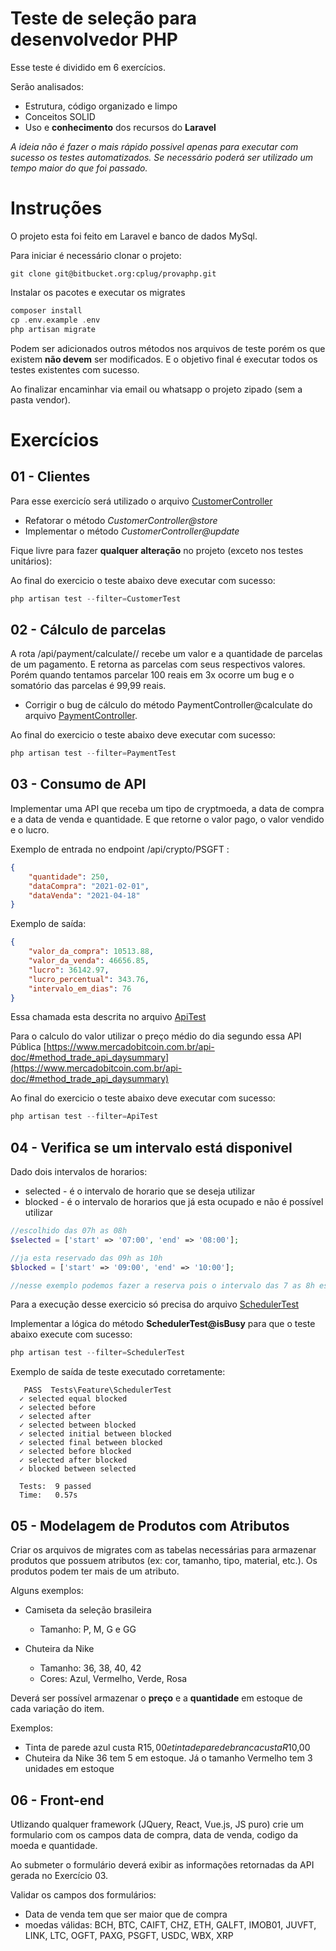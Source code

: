# Teste de seleção para desenvolvedor PHP

Esse teste é dividido em 6 exercícios.

Serão analisados:

 - Estrutura, código organizado e limpo
 - Conceitos SOLID
 - Uso e **conhecimento** dos recursos do **Laravel**

*A ideia não é fazer o mais rápido possivel apenas para executar com sucesso os testes automatizados. Se necessário poderá ser utilizado um tempo maior do que foi passado.*

# Instruções

O projeto esta foi feito em Laravel e banco de dados MySql.

Para iniciar é necessário clonar o projeto:

```
git clone git@bitbucket.org:cplug/provaphp.git

```
Instalar os pacotes e executar os migrates

```php
composer install
cp .env.example .env 
php artisan migrate
```

Podem ser adicionados outros métodos nos arquivos de teste porém os que existem **não devem** ser modificados. E o objetivo final é executar todos os testes existentes com sucesso.

Ao finalizar encaminhar via email ou whatsapp o projeto zipado (sem a pasta vendor).

# Exercícios

## 01 - Clientes

Para esse exercicío será utilizado o arquivo [CustomerController](https://bitbucket.org/cplug/provaphp/src/master/app/Http/Controllers/CustomerController.php)

 - Refatorar o método *CustomerController@store* 
 - Implementar o método *CustomerController@update*

Fique livre para fazer **qualquer alteração** no projeto (exceto nos testes unitários):

Ao final do exercicio o teste abaixo deve executar com sucesso:

```php
php artisan test --filter=CustomerTest
```

## 02 - Cálculo de parcelas

A rota /api/payment/calculate/<valor>/<parcelas> recebe um valor e a quantidade de parcelas de um pagamento. E retorna as parcelas com seus respectivos valores. Porém quando tentamos parcelar 100 reais em 3x ocorre um bug e o somatório das parcelas é 99,99 reais.

 - Corrigir o bug de cálculo do método PaymentController@calculate do arquivo [PaymentController](https://bitbucket.org/cplug/provaphp/src/master/app/Http/Controllers/PaymentController.php). 
 
 Ao final do exercicio o teste abaixo deve executar com sucesso:

```php
php artisan test --filter=PaymentTest
```

## 03 - Consumo de API

Implementar uma API que receba um tipo de cryptmoeda, a data de compra e a data de venda e quantidade. E que retorne o valor pago, o valor vendido e o lucro. 

Exemplo de entrada no endpoint /api/crypto/PSGFT :

```json
{
    "quantidade": 250,
    "dataCompra": "2021-02-01",
    "dataVenda": "2021-04-18"
}
```

Exemplo de saída:

```json
{
    "valor_da_compra": 10513.88,
    "valor_da_venda": 46656.85,
    "lucro": 36142.97,
    "lucro_percentual": 343.76,
    "intervalo_em_dias": 76
}
```
Essa chamada esta descrita no arquivo [ApiTest](https://bitbucket.org/cplug/provaphp/src/master/tests/Feature/ApiTest.php)

Para o calculo do valor utilizar o preço médio do dia segundo essa API Pública [https://www.mercadobitcoin.com.br/api-doc/#method_trade_api_daysummary](https://www.mercadobitcoin.com.br/api-doc/#method_trade_api_daysummary)

Ao final do exercicio o teste abaixo deve executar com sucesso:

```php
php artisan test --filter=ApiTest
```

## 04 - Verifica se um intervalo está disponivel

Dado dois intervalos de horarios:

* selected - é o intervalo de horario que se deseja utilizar
* blocked - é o intervalo de horarios que já esta ocupado e não é possível utilizar

```php
//escolhido das 07h as 08h
$selected = ['start' => '07:00', 'end' => '08:00'];

//ja esta reservado das 09h as 10h
$blocked = ['start' => '09:00', 'end' => '10:00'];

//nesse exemplo podemos fazer a reserva pois o intervalo das 7 as 8h está livre
```
Para a execução desse exercicio só precisa do arquivo [SchedulerTest](https://bitbucket.org/cplug/provaphp/src/master/tests/Feature/SchedulerTest.php)

Implementar a lógica do método **SchedulerTest@isBusy** para que o teste abaixo execute com sucesso:

```php
php artisan test --filter=SchedulerTest
```
Exemplo de saída de teste executado corretamente:

```
   PASS  Tests\Feature\SchedulerTest
  ✓ selected equal blocked
  ✓ selected before
  ✓ selected after
  ✓ selected between blocked
  ✓ selected initial between blocked
  ✓ selected final between blocked
  ✓ selected before blocked
  ✓ selected after blocked
  ✓ blocked between selected

  Tests:  9 passed
  Time:   0.57s
```

## 05 - Modelagem de Produtos com Atributos

Criar os arquivos de migrates com as tabelas necessárias para armazenar produtos que possuem atributos (ex: cor, tamanho, tipo, material, etc.). Os produtos podem ter mais de um atributo.

Alguns exemplos:

* Camiseta da seleção brasileira
    * Tamanho: P, M, G e GG

* Chuteira da Nike
    * Tamanho: 36, 38, 40, 42
    * Cores: Azul, Vermelho, Verde, Rosa

Deverá ser possível armazenar o **preço** e a **quantidade** em estoque de cada variação do item.

Exemplos:

* Tinta de parede azul custa R$15,00 e tinta de parede branca custa R$10,00
* Chuteira da Nike 36 tem 5 em estoque. Já o tamanho Vermelho tem 3 unidades em estoque

## 06 - Front-end

Utlizando qualquer framework (JQuery, React, Vue.js, JS puro) crie um formulario com os campos data de compra, data de venda, codigo da moeda e quantidade.

Ao submeter o formulário deverá exibir as informações retornadas da API gerada no Exercício 03.

Validar os campos dos formulários:

* Data de venda tem que ser maior que de compra
* moedas válidas: BCH, BTC, CAIFT, CHZ, ETH, GALFT, IMOB01, JUVFT, LINK, LTC, OGFT, PAXG, PSGFT, USDC, WBX, XRP
